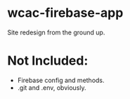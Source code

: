 # wcac-firebase-app
Site redesign from the ground up.
# Not Included:
- Firebase config and methods.
- .git and .env, obviously.
